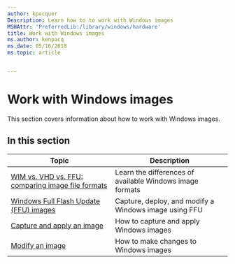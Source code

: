 ```yaml
---
author: kpacquer
Description: Learn how to to work with Windows images
MSHAttr: 'PreferredLib:/library/windows/hardware'
title: Work with Windows images
ms.author: kenpacq
ms.date: 05/16/2018
ms.topic: article


---
```


# Work with Windows images

This section covers information about how to work with Windows images.

 ## In this section

| Topic | Description |
|  --- | ---  |
| [WIM vs. VHD  vs. FFU: comparing image file formats](wim-vs-ffu-image-file-formats.md) | Learn the differences of available Windows image formats |
| [Windows Full Flash Update (FFU) images](deploy-windows-using-full-flash-update--ffu.md) |  Capture, deploy, and modify a Windows image using FFU |
| [Capture and apply an image](capture-and-apply-an-image.md) | How to capture and apply Windows images |
| [Modify an image](modify-an-image.md) | How to make changes to Windows images |
